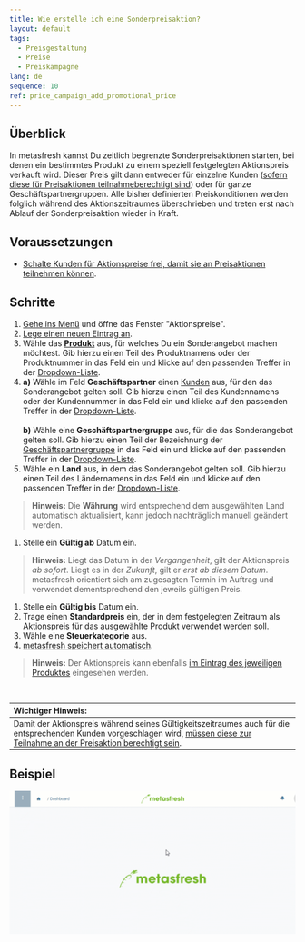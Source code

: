 ```yaml
---
title: Wie erstelle ich eine Sonderpreisaktion?
layout: default
tags:
  - Preisgestaltung
  - Preise
  - Preiskampagne
lang: de
sequence: 10
ref: price_campaign_add_promotional_price
---
```


## Überblick
In metasfresh kannst Du zeitlich begrenzte Sonderpreisaktionen starten, bei denen ein bestimmtes Produkt zu einem speziell festgelegten Aktionspreis verkauft wird. Dieser Preis gilt dann entweder für einzelne Kunden ([sofern diese für Preisaktionen teilnahmeberechtigt sind](Preiskampagne_Aktionspreis_erlauben)) oder für ganze Geschäftspartnergruppen. Alle bisher definierten Preiskonditionen werden folglich während des Aktionszeitraumes überschrieben und treten erst nach Ablauf der Sonderpreisaktion wieder in Kraft.

## Voraussetzungen
- [Schalte Kunden für Aktionspreise frei, damit sie an Preisaktionen teilnehmen können](Preiskampagne_Aktionspreis_erlauben).

## Schritte
1. [Gehe ins Menü](Menu) und öffne das Fenster "Aktionspreise".
1. [Lege einen neuen Eintrag an](Neuer_Datensatz_Fenster_Webui).
1. Wähle das [**Produkt**](NeuesProdukt) aus, für welches Du ein Sonderangebot machen möchtest. Gib hierzu einen Teil des Produktnamens oder der Produktnummer in das Feld ein und klicke auf den passenden Treffer in der <a href="Keyboard_Shortcuts_Liste#dropdown" title="Dynamisches Suchfeld (Autocomplete)">Dropdown-Liste</a>.
1. **a)** Wähle im Feld **Geschäftspartner** einen [Kunden](Neuer_Geschaeftspartner_Kunde) aus, für den das Sonderangebot gelten soll. Gib hierzu einen Teil des Kundennamens oder der Kundennummer in das Feld ein und klicke auf den passenden Treffer in der <a href="Keyboard_Shortcuts_Liste#dropdown" title="Dynamisches Suchfeld (Autocomplete)">Dropdown-Liste</a>.<br><br>
**b)** Wähle eine **Geschäftspartnergruppe** aus, für die das Sonderangebot gelten soll. Gib hierzu einen Teil der Bezeichnung der [Geschäftspartnergruppe](Neue_Geschaeftspartnergruppe) in das Feld ein und klicke auf den passenden Treffer in der <a href="Keyboard_Shortcuts_Liste#dropdown" title="Dynamisches Suchfeld (Autocomplete)">Dropdown-Liste</a>.
1. Wähle ein **Land** aus, in dem das Sonderangebot gelten soll. Gib hierzu einen Teil des Ländernamens in das Feld ein und klicke auf den passenden Treffer in der <a href="Keyboard_Shortcuts_Liste#dropdown" title="Dynamisches Suchfeld (Autocomplete)">Dropdown-Liste</a>.
 >**Hinweis:** Die **Währung** wird entsprechend dem ausgewählten Land automatisch aktualisiert, kann jedoch nachträglich manuell geändert werden.

1. Stelle ein **Gültig ab** Datum ein.
 >**Hinweis:** Liegt das Datum in der *Vergangenheit*, gilt der Aktionspreis *ab sofort*. Liegt es in der *Zukunft*, gilt er *erst ab diesem Datum*. metasfresh orientiert sich am zugesagten Termin im Auftrag und verwendet dementsprechend den jeweils gültigen Preis.

1. Stelle ein **Gültig bis** Datum ein.
1. Trage einen **Standardpreis** ein, der in dem festgelegten Zeitraum als Aktionspreis für das ausgewählte Produkt verwendet werden soll.
1. Wähle eine **Steuerkategorie** aus.
1. [metasfresh speichert automatisch](Speicheranzeige).
 >**Hinweis:** Der Aktionspreis kann ebenfalls [im Eintrag des jeweiligen Produktes](Produkt_Sonderpreis) eingesehen werden.

<br>

| **Wichtiger Hinweis:** |
| :--- |
| Damit der Aktionspreis während seines Gültigkeitszeitraumes auch für die entsprechenden Kunden vorgeschlagen wird, [müssen diese zur Teilnahme an der Preisaktion berechtigt sein](Preiskampagne_Aktionspreis_erlauben). |

## Beispiel
![](assets/Preiskampagne_Aktionspreis_anlegen.gif)
